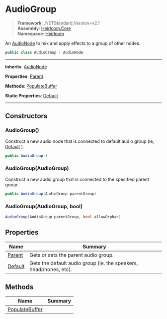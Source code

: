 # AudioGroup

> **Framework**: .NETStandard,Version=v2.1  
> **Assembly**: [Heirloom.Core][0]  
> **Namespace**: [Heirloom][0]  

An [AudioNode][1] to mix and apply effects to a group of other nodes.

```cs
public class AudioGroup : AudioNode
```

--------------------------------------------------------------------------------

**Inherits**: [AudioNode][1]

**Properties**: [Parent][2]

**Methods**: [PopulateBuffer][3]

**Static Properties**: [Default][4]

--------------------------------------------------------------------------------

## Constructors

### AudioGroup()

Construct a new audio node that is connected to default audio group (ie, [Default][4] ).

```cs
public AudioGroup()
```

### AudioGroup(AudioGroup)

Construct a new audio group that is connected to the specified parent group.

```cs
public AudioGroup(AudioGroup parentGroup)
```

### AudioGroup(AudioGroup, bool)

```cs
AudioGroup(AudioGroup parentGroup, bool allowOrphan)
```

## Properties

| Name         | Summary                                                           |
|--------------|-------------------------------------------------------------------|
| [Parent][2]  | Gets or sets the parent audio group.                              |
| [Default][4] | Gets the default audio group (ie, the speakers, headphones, etc). |

## Methods

| Name                | Summary |
|---------------------|---------|
| [PopulateBuffer][3] |         |

[0]: ..\Heirloom.Core.md
[1]: Heirloom.AudioNode.md
[2]: Heirloom.AudioGroup.Parent.md
[3]: Heirloom.AudioGroup.PopulateBuffer.md
[4]: Heirloom.AudioGroup.Default.md
